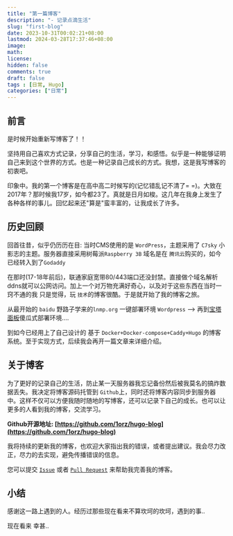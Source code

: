 ```yaml
---
title: "第一篇博客"
description: "- 记录点滴生活"
slug: "first-blog"
date: 2023-10-31T00:02:21+08:00
lastmod: 2024-03-28T17:37:46+08:00
image: 
math: 
license: 
hidden: false
comments: true
draft: false
tags : [日常, Hugo]
categories: ["日常"]
---
```


## 前言

是时候开始重新写博客了！！

坚持用自己喜欢方式记录，分享自己的生活，学习，和感悟。似乎是一种能够证明自己来到这个世界的方式。也是一种记录自己成长的方式。我想，这是我写博客的初衷吧。

印象中。我的第一个博客是在高中高二时候写的(记忆错乱记不清了= =)。大致在2017年？那时候我17岁，如今都23了。真就是日月如梭。这几年在我身上发生了各种各样的事儿。回忆起来还"算是"蛮丰富的，让我成长了许多。

## 历史回顾

回首往昔，似乎仍历历在目: 当时CMS使用的是 `WordPress`，主题采用了 `C7sky` 小影志的主题。服务器直接采用树莓派`Raspberry 3B` 域名是在 `腾讯云`购买的，如今已经转入到了`Godaddy`

在那时(17-18年前后)，联通家庭宽带80/443端口还没封禁。直接做个域名解析ddns就可以公网访问。加上一个对万物充满好奇心，以及对于这些东西在当时一窍不通的我 只是觉得，玩 `技术`的博客很酷。于是就开始了我的博客之旅。

从最开始的 `baidu` 野路子学来的`lnmp.org` 一键部署环境 `Wordpress` —> 再到[宝塔面板](https://bt.cn)傻瓜式部署环境....

到如今已经用上了自己设计的 基于 `Docker+Docker-compose+Caddy+Hugo` 的博客系统。至于实现方式，后续我会再开一篇文章来详细介绍。

## 关于博客

为了更好的记录自己的生活，防止某一天服务器我忘记备份然后被我莫名的搞炸数据丢失。我决定将博客源码托管到 `Github`上，同时还将博客内容同步到服务器中。这样不仅可以方便我随时随地的写博客，还可以记录下自己的成长。也可以让更多的人看到我的博客，交流学习。

**Github开源地址: [https://github.com/1orz/hugo-blog](https://github.com/1orz/hugo-blog)**

我将持续的更新我的博客，也欢迎大家指出我的错误，或者提出建议。我会尽力改正，尽力的去实现，避免传播错误的信息。

您可以提交 [`Issue`](https://github.com/1orz/hugo-blog/issues) 或者 [`Pull Request`](https://github.com/1orz/hugo-blog/pulls) 来帮助我完善我的博客。

## 小结

感谢这一路上遇到的人。经历过那些现在看来不算坎坷的坎坷，遇到的事.. 

现在看来 幸甚..
